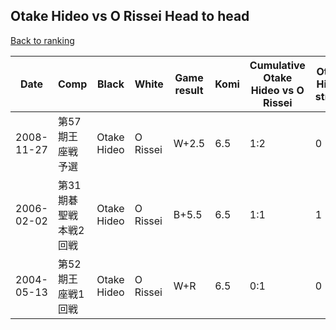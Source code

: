 ## Otake Hideo vs O Rissei Head to head

[Back to ranking](../../index.md)




| **Date** | **Comp** | **Black** | **White** | **Game result** | **Komi** | **Cumulative Otake Hideo vs O Rissei** | **Otake Hideo streak** | **O Rissei streak** | 
| --- | --- | --- | --- | --- | --- | --- | --- | --- |
| 2008-11-27 | 第57期王座戦予選 | Otake Hideo | O Rissei | W+2.5 | 6.5 | 1:2 | 0 | 1 | 
| 2006-02-02 | 第31期碁聖戦本戦2回戦 | Otake Hideo | O Rissei | B+5.5 | 6.5 | 1:1 | 1 | 0 | 
| 2004-05-13 | 第52期王座戦1回戦 | Otake Hideo | O Rissei | W+R | 6.5 | 0:1 | 0 | 1 |




